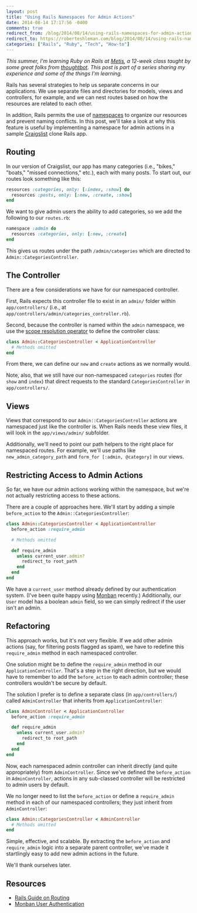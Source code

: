 ```yaml
---
layout: post
title: "Using Rails Namespaces for Admin Actions"
date: 2014-08-14 17:17:56 -0400
comments: true
redirect_from: /blog/2014/08/14/using-rails-namespaces-for-admin-actions/
redirect_to: https://roberteshleman.com/blog/2014/08/14/using-rails-namespaces-for-admin-actions/
categories: ["Rails", "Ruby", "Tech", "How-to"]
---
```


*This summer, I'm learning Ruby on Rails at [Metis], a 12-week class taught by some great folks from [thoughtbot]. This post is part of a series sharing my experience and some of the things I'm learning.*

[Metis]: http://www.thisismetis.com
[thoughtbot]: http://www.thoughtbot.com

Rails has several strategies to help us separate concerns in our applications. We use separate files and directories for models, views and controllers, for example, and we can nest routes based on how the resources are related to each other.

In addition, Rails permits the use of [namespaces] to organize our resources and prevent naming conflicts. In this post, we'll take a look at why this feature is useful by implementing a namespace for admin actions in a sample [Craigslist] clone Rails app.

[namespaces]: http://en.wikipedia.org/wiki/Namespace
[Craigslist]: http://craigslist.org

<!--More-->

## Routing

In our version of Craigslist, our app has many categories (i.e., "bikes," "boats," "missed connections," etc.), each with many posts. To start out, our routes look something like this:

```ruby
resources :categories, only: [:index, :show] do
  resources :posts, only: [:new, :create, :show]
end
```

We want to give admin users the ability to add categories, so we add the following to our `routes.rb`:

```ruby
namespace :admin do
  resources :categories, only: [:new, :create]
end
```

This gives us routes under the path `/admin/categories` which are directed to `Admin::CategoriesController`.

## The Controller

There are a few considerations we have for our namespaced controller.

First, Rails expects this controller file to exist in an `admin/` folder within `app/controllers/` (i.e., at `app/controllers/admin/categories_controller.rb`).

Second, because the controller is named within the `admin` namespace, we use the [scope resolution operator] to define the controller class:

```ruby
class Admin::CategoriesController < ApplicationController
  # Methods omitted
end
```

From there, we can define our `new` and `create` actions as we normally would.

Note, also, that we still have our non-namespaced `categories` routes (for `show` and `index`) that direct requests to the standard `CategoriesController` in `app/controllers/`.

[scope resolution operator]: http://en.wikipedia.org/wiki/Scope_resolution_operator

## Views

Views that correspond to our `Admin::CategoriesController` actions are namespaced just like the controller is. When Rails needs these view files, it will look in the `app/views/admin/` subfolder.

Additionally, we'll need to point our path helpers to the right place for namespaced routes. For example, we'll use paths like `new_admin_category_path` and `form_for [:admin, @category]` in our views. 

## Restricting Access to Admin Actions

So far, we have our admin actions working within the namespace, but we're not actually restricting access to these actions.

There are a couple of approaches here. We'll start by adding a simple `before_action` to the `Admin::CategoriesController`:

```ruby
class Admin::CategoriesController < ApplicationController
  before_action :require_admin

  # Methods omitted

  def require_admin
    unless current_user.admin?
      redirect_to root_path
    end
  end
end
```

We have a `current_user` method already defined by our authentication system. (I've been quite happy using [Monban] recently.) Additionally, our `User` model has a boolean `admin` field, so we can simply redirect if the user isn't an admin.

## Refactoring

This approach works, but it's not very flexible. If we add other admin actions (say, for filtering posts flagged as spam), we have to redefine this `require_admin` method in each namespaced controller.

One solution might be to define the `require_admin` method in our `ApplicationController`. That's a step in the right direction, but we would have to remember to add the `before_action` to each admin controller; these controllers wouldn't be secure by default.

The solution I prefer is to define a separate class (in `app/controllers/`) called `AdminController` that inherits from `ApplicationController`:

```ruby
class AdminController < ApplicationController
  before_action :require_admin

  def require_admin
    unless current_user.admin?
      redirect_to root_path
    end
  end
end
```

Now, each namespaced admin controller can inherit directly (and quite appropriately) from `AdminController`. Since we've defined the `before_action` in `AdminController`, actions in any sub-classed controller will be restricted to admin users by default.

We no longer need to list the `before_action` or define a `require_admin` method in each of our namespaced controllers; they just inherit from `AdminController`:

```ruby
class Admin::CategoriesController < AdminController
  # Methods omitted
end
```

Simple, effective, and scalable. By extracting the `before_action` and `require_admin` logic into a separate parent controller, we've made it startlingly easy to add new admin actions in the future.

We'll thank ourselves later.

[Monban]: https://github.com/halogenandtoast/monban

## Resources

* [Rails Guide on Routing](http://guides.rubyonrails.org/routing.html#controller-namespaces-and-routing)
* [Monban User Authentication](https://github.com/halogenandtoast/monban)
